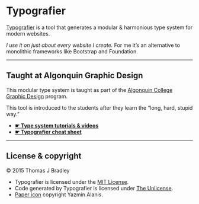 # Typografier

[Typografier](http://typografier.web-dev.tools) is a tool that generates a modular & harmonious type system for modern websites.

*I use it on just about every website I create.* For me it’s an alternative to monolithic frameworks like Bootstrap and Foundation.

---

## Taught at Algonquin Graphic Design

This modular type system is taught as part of the [Algonquin College Graphic Design](http://algonquindesign.ca) program.

This tool is introduced to the students after they learn the “long, hard, stupid way.”

- [**☛ Type system tutorials & videos**](http://learn-the-web.algonquindesign.ca/topics/modular-typography/)
- [**☛ Typografier cheat sheet**](http://learn-the-web.algonquindesign.ca/topics/typografier-cheat-sheet/)

---

## License & copyright

© 2015 Thomas J Bradley

- Typografier is licensed under the [MIT License](LICENSE).
- Code generated by Typografier is licensed under [The Unlicense](UNLICENSE).
- [Paper icon](http://thenounproject.com/term/paper/29062/) copyright Yazmin Alanis.
